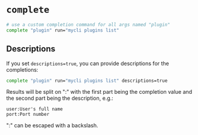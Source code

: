 # `complete`

```sh
# use a custom completion command for all args named "plugin"
complete "plugin" run="mycli plugins list"
```

## Descriptions

If you set `descriptions=true`, you can provide descriptions for the completions:

```sh
complete "plugin" run="mycli plugins list" descriptions=true
```

Results will be split on ":" with the first part being the completion value and the second part being the description, e.g.:

```
user:User's full name
port:Port number
```

":" can be escaped with a backslash.

